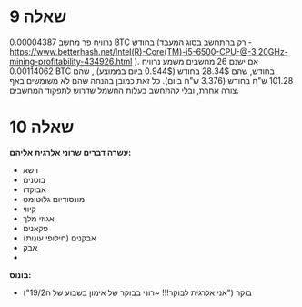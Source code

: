 # שאלה 9

נרוויח פר מחשב 0.00004387 BTC	בחודש (רק בהתחשב בסוג המעבד - https://www.betterhash.net/Intel(R)-Core(TM)-i5-6500-CPU-@-3.20GHz-mining-profitability-434926.html ). 
אם ישנם 26 מחשבים משמע נרוויח 0.00114062 BTC בחודש, שהם 28.34$ בחודש (0.944$ ביום בממוצע) , שהם 101.28 ש"ח בחודש (3.376 ש"ח ביום). כל זאת כמובן בהנחה שהם לא משומשים באף צורה אחרת, ובלי להתחשב בעלות החשמל שדרוש לתפקוד המחשבים.

# שאלה 10

**עשרה דברים שרוני אלרגית אליהם:**
- דשא
- בוטנים
- אבוקדו
- מונסודיום גלוטומט
- קיווי
- אגוזי מלך
- פקאנים
- אבקנים (חילופי עונות)
- אבק
- 

**בונוס:**
- בוקר ("אני אלרגית לבוקר!!! ~רוני בבוקר של אימון בשבוע של ה19/2")

